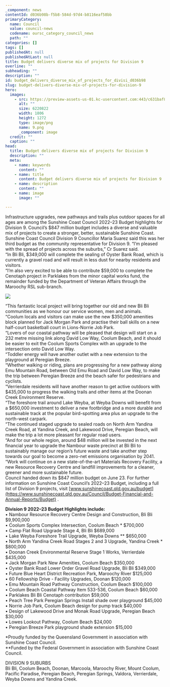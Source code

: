 ```yaml
---
_component: news
contentId: d036b98b-f5b8-584d-97d4-b8116eaf58bb
primaryCategory:
  name: Council
  value: council-news
  codename: oursc_category_council_news
  path: ""
categories: []
tags: []
publishedAt: null
publishedAtLast: null
title: Budget delivers diverse mix of projects for Division 9
overline: ""
subheading: ""
description: ""
id: budget_delivers_diverse_mix_of_projects_for_divisi_d036b98
slug: budget-delivers-diverse-mix-of-projects-for-division-9
hero:
  images:
    - src: https://preview-assets-us-01.kc-usercontent.com:443/c631baf8-1b46-001f-580c-d0001b68b4a8/6499025e-564e-4475-aebc-d615d5655ed9/9.png
      alt: ""
      size: 6220822
      width: 1806
      height: 1272
      type: image/png
      name: 9.png
      _component: image
  credit: ""
  caption: ""
head:
  title: Budget delivers diverse mix of projects for Division 9
  description: ""
  meta:
    - name: keywords
      content: ""
    - name: title
      content: Budget delivers diverse mix of projects for Division 9
    - name: description
      content: ""
    - name: image
      image: ""

---
```

Infrastructure upgrades, new pathways and trails plus outdoor spaces for all ages are among the Sunshine Coast Council 2022–23 Budget highlights for Division 9. Council’s $847 million budget includes a diverse and valuable mix of projects to create a stronger, better, sustainable Sunshine Coast.\
Sunshine Coast Council Division 9 Councillor Maria Suarez said this was her third budget as the community representative for Division 9. “I’m pleased with the spread of projects across the suburbs,” Cr Suarez said.\
“In Bli Bli, $349,000 will complete the sealing of Oyster Bank Road, which is currently a gravel road and will result in less dust for nearby residents and visitors.\
“I’m also very excited to be able to contribute $59,000 to complete the Cenotaph project in Parklakes from the minor capital works fund, the remainder funded by the Department of Veteran Affairs through the Maroochy RSL sub-branch.

![](https://preview-assets-us-01.kc-usercontent.com:443/c631baf8-1b46-001f-580c-d0001b68b4a8/deaba959-2987-49ad-8fb6-fff19f9889f6/220106_B2022_News-Centre-Tile-DIV-9-FINAL-1.png)

“This fantastic local project will bring together our old and new Bli Bli communities as we honour our service women, men and animals.\
“Coolum locals and visitors can make use the new $350,000 amenities block planned for Jack Morgan Park and practise their ball skills on a new half-court basketball court in Lions-Norrie Job Park.\
“Lovers of our coastal pathway will be pleased that design will start on a 232 metre missing link along David Low Way, Coolum Beach, and it should be easier to exit the Coolum Sports Complex with an upgrade to the intersection onto David Low Way.\
“Toddler energy will have another outlet with a new extension to the playground at Peregian Breeze.\
“Whether walking or riding, plans are progressing for a new pathway along Emu Mountain Road, between Old Emu Road and David Low Way, to make the trip between Peregian Breeze and the beach safer for pedestrians and cyclists.\
“Verrierdale residents will have another reason to get active outdoors with $435,000 to progress the walking trails and other items at the Doonan Creek Environment Reserve.\
“The foreshore trail around Lake Weyba, at Weyba Downs will benefit from a $650,000 investment to deliver a new footbridge and a more durable and sustainable track at the popular bird-spotting area plus an upgrade to the north-west carpark.\
“The continued staged upgrade to sealed roads on North Arm Yandina Creek Road, at Yandina Creek, and Lakewood Drive, Peregian Beach, will make the trip a lot more pleasant for regular road users.\
“And for our whole region, around $48 million will be invested in the next financial year to upgrade the Nambour waste precinct at Bli Bli to sustainably manage our region’s future waste and take another step towards our goal to become a zero-net emissions organisation by 2041. “Work will continue on a new state-of-the-art Materials Recovery Facility, a new Resource Recovery Centre and landfill improvements for a cleaner, greener and more sustainable future.\
Council handed down its $847 million budget on June 23. For further information on Sunshine Coast Council’s 2022–23 Budget, including a full list of Division 9 projects, visit [www.sunshinecoast.qld.gov.au/budget](https://www.sunshinecoast.qld.gov.au/Council/Budget-Financial-and-Annual-Reports/Budget)
.

**Division 9 2022–23 Budget Highlights include:**\
• Nambour Resource Recovery Centre Design and Construction, Bli Bli $9,900,000\
• Coolum Sports Complex Intersection, Coolum Beach \* $700,000\
• Camp Flat Road Upgrade Stage 4, Bli Bli $689,000\
• Lake Weyba Foreshore Trail Upgrade, Weyba Downs \*\* $650,000\
• North Arm Yandina Creek Road Stages 2 and 3 Upgrade, Yandina Creek \* $800,000\
• Doonan Creek Environmental Reserve Stage 1 Works, Verrierdale $435,000\
• Jack Morgan Park New Amenities, Coolum Beach $350,000\
• Oyster Bank Road Lower Order Gravel Road Upgrade, Bli Bli $349,000\
• Future Blue Heart District Recreation Park, Maroochy River $125,000\
• 60 Fellowship Drive - Facility Upgrades, Doonan $120,000\
• Emu Mountain Road Pathway Construction, Coolum Beach $100,000\
• Coolum Beach Coastal Pathway Item 533-536, Coolum Beach $60,000\
• Parklakes Bli Bli Cenotaph contribution $59,000\
• Peach Tree Park Peregian Springs Install shade over playground $45,000\
• Norrie Job Park, Coolum Beach design for pump track $40,000\
• Design of Lakewood Drive and Monak Road Upgrade, Peregian Beach $30,000\
• Lowes Lookout Pathway, Coolum Beach $24,000\
• Peregian Breeze Park playground shade extension $15,000

\*Proudly funded by the Queensland Government in association with Sunshine Coast Council.\
\*\*Funded by the Federal Government in association with Sunshine Coast Council.

DIVISION 9 SUBURBS\
Bli Bli, Coolum Beach, Doonan, Marcoola, Maroochy River, Mount Coolum, Pacific Paradise, Peregian Beach, Peregian Springs, Valdora, Verrierdale, Weyba Downs and Yandina Creek.
